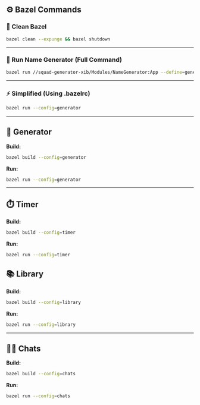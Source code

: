 ## ⚙️ Bazel Commands

### 🧹 Clean Bazel

```bash
bazel clean --expunge && bazel shutdown
```

---

### 🚀 Run Name Generator (Full Command)

```bash
bazel run //squad-generator-xib/Modules/NameGenerator:App --define=generator_feature=on
```

---

### ⚡ Simplified (Using .bazelrc)

```bash
bazel run --config=generator
```

---

## 🧠 Generator

**Build:**

```bash
bazel build --config=generator
```

**Run:**

```bash
bazel run --config=generator
```

---

## ⏱️ Timer

**Build:**

```bash
bazel build --config=timer
```

**Run:**

```bash
bazel run --config=timer
```

## 📚 Library

**Build:**

```bash
bazel build --config=library
```

**Run:**

```bash
bazel run --config=library
```

---

## 🤼‍♂️ Chats

**Build:**

```bash
bazel build --config=chats
```

**Run:**

```bash
bazel run --config=chats
```
